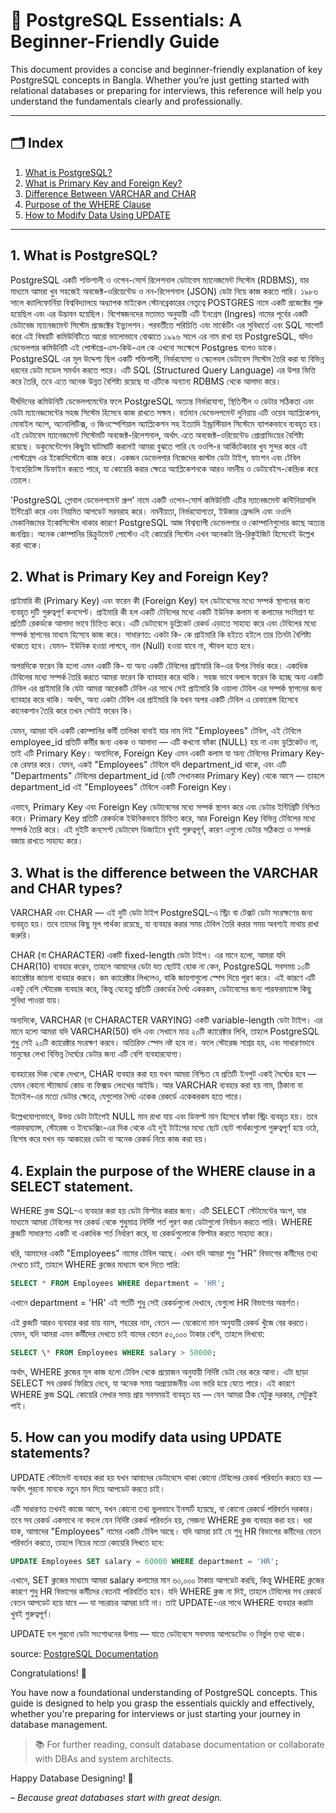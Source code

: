 # 📘 PostgreSQL Essentials: A Beginner-Friendly Guide

This document provides a concise and beginner-friendly explanation of key PostgreSQL concepts in Bangla. Whether you’re just getting started with relational databases or preparing for interviews, this reference will help you understand the fundamentals clearly and professionally.

---

## 🗂️ Index

1. [What is PostgreSQL?](#1-what-is-postgresql)
2. [What is Primary Key and Foreign Key?](#2-what-is-primary-key-and-foreign-key)
3. [Difference Between VARCHAR and CHAR](#3-difference-between-varchar-and-char)
4. [Purpose of the WHERE Clause](#4-purpose-of-the-where-clause)
5. [How to Modify Data Using UPDATE](#5-how-to-modify-data-using-update)

---

## 1. What is PostgreSQL?

PostgreSQL একটি শক্তিশালী ও ওপেন-সোর্স রিলেশনাল ডেটাবেস ম্যানেজমেন্ট সিস্টেম (RDBMS), যার মাধ্যমে আমরা খুব সহজেই অবজেক্ট-ওরিয়েন্টেড ও নন-রিলেশনাল (JSON) ডেটা নিয়ে কাজ করতে পারি। ১৯৮৬ সালে ক্যালিফোর্নিয়া বিশ্ববিদ্যালয়ে অধ্যাপক মাইকেল স্টোনব্রেকারের নেতৃত্বে POSTGRES নামে একটি প্রজেক্টের শুরু হয়েছিল এবং এর উদ্ভাবন হয়েছিল। বিশেষজনদের মতামত অনুযায়ী এটি ইনগ্রেস (Ingres) নামের পূর্বের একটি ডেটাবেজ ম্যানেজমেন্ট সিস্টেম প্রজেক্টের ইভ্যুলশন। পরবর্তীতে পরিচিতি এবং মার্কেটিং এর সুবিধার্তে এবং SQL সাপোর্ট করে এই বিষয়টি কমিউনিটিতে আরো ভালোভাবে বোঝাতে ১৯৯৬ সালে এর নাম রাখা হয় PostgreSQL, যদিও ডেভেলপার কমিউনিটি এই পোস্টগ্রে-এস-কিউ-এল কে এখনো সংক্ষেপে Postgres বলেও ডাকে।
PostgreSQL এর মূল উদ্দেশ্য ছিল একটি শক্তিশালী, নির্ভরযোগ্য ও স্কেলেবল ডেটাবেস সিস্টেম তৈরি করা যা বিভিন্ন ধরনের ডেটা মডেল সমর্থন করতে পারে। এটি SQL (Structured Query Language) এর উপর ভিত্তি করে তৈরি, তবে এতে অনেক উন্নত বৈশিষ্ট্য রয়েছে যা এটিকে অন্যান্য RDBMS থেকে আলাদা করে।

দীর্ঘদিনের কমিউনিটি ডেভেলপমেন্টের ফলে PostgreSQL অত্যন্ত নির্ভরযোগ্য, স্থিতিশীল ও ডেটার সঠিকতা এবং ডেটা ম্যানেজমেন্টের সহজ সিস্টেম হিসেবে কাজ রাখতে সক্ষম। বর্তমান ডেভেলপমেন্ট দুনিয়ায় এটি ওয়েব অ্যাপ্লিকেশন, মোবাইল অ্যাপ, অ্যানালিটিক্স, ও জিওস্পেশিয়াল অ্যাপ্লিকেশন সহ ইত্যাদি ইন্ড্রাস্টিয়াল সিস্টেমে ব্যাপকভাবে ব্যবহৃত হয়। এই ডেটাবেস ম্যানেজমেন্ট সিস্টেমটি অবজেক্ট-রিলেশনাল, অর্থাৎ এতে অবজেক্ট-ওরিয়েন্টেড প্রোগ্রামিংয়ের বৈশিষ্ট্য রয়েছে। ডকুমেন্টেশেন কিছুটা ঘাটাঘাটি করলেই আমরা বুঝতে পারি যে ওওপি-র আর্কিটেকচার খুব সুন্দর করে এই পোস্টগ্রেস এর ইকোসিস্টেমে কাজ করে। একজন ডেভেলপার নিজেদের কাস্টম ডেটা টাইপ, ফাংশন এবং টেবিল ইনহেরিটেন্স ডিফাইন করতে পারে, যা কোয়েরি করার ক্ষেত্রে অ্যাপ্লিকেশনকে আরও নমনীয় ও ডেটাবেইস-কেন্দ্রিক করে তোলে।

'PostgreSQL গ্লোবাল ডেভেলপমেন্ট গ্রুপ' নামে একটি ওপেন-সোর্স কমিউনিটি এটির ম্যানেজমেন্ট কন্টিনিয়াসলি ইন্টিগ্রেট করে এবং নিয়মিত আপডেট সরবরাহ করে। নমনীয়তা, নির্ভরযোগ্যতা, ইউজার ফ্রেন্ডলি এবং ওওপি মেকানিজমের ইকোসিস্টেম থাকার কারণে PostgreSQL আজ বিশ্বব্যাপী ডেভেলপার ও কোম্পানিগুলোর কাছে অত্যন্ত জনপ্রিয়। অনেক কোম্পানির রিক্রুটমেন্ট পোস্টেও এই কোয়েরি সিস্টেম এখন অনেকটা প্রি-রিকুইজিট হিসেবেই উল্লেখ করা থাকে।

## 2. What is Primary Key and Foreign Key?

প্রাইমারি কী (Primary Key) এবং ফরেন কী (Foreign Key) হল ডেটাবেসের মধ্যে সম্পর্ক স্থাপনের জন্য ব্যবহৃত দুটি গুরুত্বপূর্ণ কনসেপ্ট। প্রাইমারি কী হল একটি টেবিলের মধ্যে একটি ইউনিক কলাম বা কলামের সংমিশ্রণ যা প্রতিটি রেকর্ডকে আলাদা ভাবে চিহ্নিত করে। এটি ডেটাবেসে ডুপ্লিকেট রেকর্ড এড়াতে সাহায্য করে এবং টেবিলের মধ্যে সম্পর্ক স্থাপনের মাধ্যম হিসেবে কাজ করে। সাধারণত: একটা কি- কে প্রাইমারি কি হইতে হইলে তার তিনটা বৈশিষ্ট্য থাকতে হবে। যেমন- ইউনিক হওয়া লাগবে, নাল (Null) হওয়া যাবে না, স্টাবল হতে হবে।

অপরদিকে ফরেন কি হলো এমন একটি কি- যা অন্য একটি টেবিলের প্রাইমারি কি-এর উপর নির্ভর করে। একাধিক টেবিলের মধ্যে সম্পর্ক তৈরি করতে আমরা ফরেন কি ব্যাবহার করে থাকি। সহজ ভাবে বললে ফরেন কি হচ্ছে অন্য একটি টেবিল এর প্রাইমারি কি যেটা আমরা আরেকটি টেবিল এর সাথে সেই প্রাইমারি কি ওয়ালা টেবিল এর সম্পর্ক স্থাপনের জন্য ব্যাবহার করে থাকি। অর্থাৎ, অন্য একটা টেবিল এর প্রাইমারি কি যখন অপর একটি টেবিল এ রেফারেন্স হিসেবে কানেকশান তৈরি করে তখন সেটাই ফরেন কি।

যেমন, আমরা যদি একটি কোম্পানির কর্মী তালিকা বানাই যার নাম দিই "Employees" টেবিল, এই টেবিলে employee_id প্রতিটি কর্মীর জন্য একক ও আলাদা — এটি কখনো ফাঁকা (NULL) হয় না এবং ডুপ্লিকেটও না, তাই এটি Primary Key। অন্যদিকে, Foreign Key এমন একটি কলাম যা অন্য টেবিলের Primary Key-কে রেফার করে। যেমন, একই "Employees" টেবিলে যদি department_id থাকে, এবং এটি "Departments" টেবিলের department_id (যেটি সেখানকার Primary Key) থেকে আসে — তাহলে department_id এই "Employees" টেবিলে একটি Foreign Key।

এভাবে, Primary Key এবং Foreign Key ডেটাবেসের মধ্যে সম্পর্ক স্থাপন করে এবং ডেটার ইন্টিগ্রিটি নিশ্চিত করে। Primary Key প্রতিটি রেকর্ডকে ইউনিকভাবে চিহ্নিত করে, আর Foreign Key বিভিন্ন টেবিলের মধ্যে সম্পর্ক তৈরি করে। এই দুইটি কনসেপ্ট ডেটাবেস ডিজাইনে খুবই গুরুত্বপূর্ণ, কারণ এগুলো ডেটার সঠিকতা ও সম্পর্ক বজায় রাখতে সাহায্য করে।

## 3. What is the difference between the VARCHAR and CHAR types?

VARCHAR এবং CHAR — এই দুটি ডেটা টাইপ PostgreSQL-এ স্ট্রিং বা টেক্সট ডেটা সংরক্ষণের জন্য ব্যবহৃত হয়। তবে তাদের কিছু মূল পার্থক্য রয়েছে, যা ব্যবহার করার সময় টেবিল তৈরি করার সময় অবশ্যই মাথায় রাখা জরুরি।

CHAR (বা CHARACTER) একটি fixed-length ডেটা টাইপ। এর মানে হলো, আমরা যদি CHAR(10) ব্যবহার করেন, তাহলে আমাদের ডেটা যত ছোটই হোক না কেন, PostgreSQL সবসময় ১০টি ক্যারেক্টার জায়গা ব্যবহার করবে। কম ক্যারেক্টার লিখলেও, বাকি জায়গাগুলো স্পেস দিয়ে পূরণ করে। এই কারণে এটি একটু বেশি স্টোরেজ ব্যবহার করে, কিন্তু যেহেতু প্রতিটি রেকর্ডের দৈর্ঘ্য একরকম, ডেটাবেসের জন্য পারফরম্যান্সে কিছু সুবিধা পাওয়া যায়।

অন্যদিকে, VARCHAR (বা CHARACTER VARYING) একটি variable-length ডেটা টাইপ। এর মানে হলো আমরা যদি VARCHAR(50) বলি এবং সেখানে মাত্র ২০টি ক্যারেক্টার লিখি, তাহলে PostgreSQL শুধু সেই ২০টি ক্যারেক্টার সংরক্ষণ করবে। অতিরিক্ত স্পেস নষ্ট হবে না। ফলে স্টোরেজ সাশ্রয় হয়, এবং সাধারণভাবে মানুষের লেখা বিভিন্ন দৈর্ঘ্যের ডেটার জন্য এটি বেশি ব্যবহারযোগ্য।

ব্যবহারের দিক থেকে দেখলে, CHAR ব্যবহার করা হয় যখন আমরা নিশ্চিত যে প্রতিটি ইনপুট একই দৈর্ঘ্যের হবে — যেমন কোনো স্ট্যান্ডার্ড কোড বা ফিক্সড লেংথের আইডি। আর VARCHAR ব্যবহার করা হয় নাম, ঠিকানা বা ইমেইল-এর মতো ডেটার ক্ষেত্রে, যেগুলোর দৈর্ঘ্য একেক রেকর্ডে একেকরকম হতে পারে।

উল্লেখযোগ্যভাবে, উভয় ডেটা টাইপেই NULL মান রাখা যায় এবং ডিফল্ট মান হিসেবে ফাঁকা স্ট্রিং ব্যবহৃত হয়। তবে পারফরম্যান্স, স্টোরেজ ও ইনডেক্সিং-এর দিক থেকে এই দুই টাইপের মধ্যে ছোট ছোট পার্থক্যগুলো গুরুত্বপূর্ণ হয়ে ওঠে, বিশেষ করে যখন বড় আকারের ডেটা বা অনেক রেকর্ড নিয়ে কাজ করা হয়।

## 4. Explain the purpose of the WHERE clause in a SELECT statement.

WHERE ক্লজ SQL-এ ব্যবহার করা হয় ডেটা ফিল্টার করার জন্য। এটি SELECT স্টেটমেন্টের অংশ, যার মাধ্যমে আমরা টেবিলের সব রেকর্ড থেকে শুধুমাত্র নির্দিষ্ট শর্ত পূরণ করা ডেটাগুলো নির্বাচন করতে পারি। WHERE ক্লজটি সাধারণত একটি বা একাধিক শর্ত নির্ধারণ করে, যা রেকর্ডগুলোকে ফিল্টার করতে সাহায্য করে।

ধরি, আমাদের একটি "Employees" নামের টেবিল আছে। এখন যদি আমরা শুধু “HR” বিভাগের কর্মীদের তথ্য দেখতে চাই, তাহলে WHERE ক্লজের মাধ্যমে বলে দিতে পারি:

```sql
SELECT * FROM Employees WHERE department = 'HR';
```

এখানে department = 'HR' এই শর্তটি শুধু সেই রেকর্ডগুলো দেখাবে, যেগুলো HR বিভাগের অন্তর্গত।

এই ক্লজটি আরও ব্যবহার করা যায় বয়স, শহরের নাম, বেতন — যেকোনো মান অনুযায়ী রেকর্ড খুঁজে বের করতে। যেমন, যদি আমরা এমন কর্মীদের দেখতে চাই যাদের বেতন ৫০,০০০ টাকার বেশি, তাহলে লিখবো:

```sql
SELECT \* FROM Employees WHERE salary > 50000;
```

অর্থাৎ, WHERE ক্লজের মূল কাজ হলো টেবিল থেকে প্রয়োজন অনুযায়ী নির্দিষ্ট ডেটা বের করে আনা। এটা ছাড়া SELECT সব রেকর্ড ফিরিয়ে দেবে, যা অনেক সময় অপ্রয়োজনীয় এবং ভারি হয়ে যেতে পারে। এই কারণে WHERE ক্লজ SQL কোয়েরি লেখার সময় প্রায় সবসময়ই ব্যবহৃত হয় — যেন আমরা ঠিক যেটুকু দরকার, সেটুকুই পাই।

## 5. How can you modify data using UPDATE statements?

UPDATE স্টেটমেন্ট ব্যবহার করা হয় যখন আমাদের ডেটাবেসে থাকা কোনো টেবিলের রেকর্ড পরিবর্তন করতে হয় — অর্থাৎ পুরনো মানকে নতুন মান দিয়ে আপডেট করতে চাই।

এটি সাধারণত তখনই কাজে আসে, যখন কোনো তথ্য ভুলভাবে ইনসার্ট হয়েছে, বা কোনো রেকর্ডে পরিবর্তন দরকার। তবে সব রেকর্ড একসাথে না বদলে যেন নির্দিষ্ট রেকর্ড পরিবর্তন হয়, সেজন্য WHERE ক্লজ ব্যবহার করা হয়। ধরা যাক, আমাদের "Employees" নামের একটি টেবিল আছে। যদি আমরা চাই যে শুধু HR বিভাগের কর্মীদের বেতন পরিবর্তন করতে, তাহলে নিচের মতো কোয়েরি লিখতে হবে:

```sql
UPDATE Employees SET salary = 60000 WHERE department = 'HR';
```

এখানে, SET ক্লজের মাধ্যমে আমরা salary কলামের মান ৬০,০০০ টাকায় আপডেট করছি, কিন্তু WHERE ক্লজের কারণে শুধু HR বিভাগের কর্মীদের বেতনই পরিবর্তিত হবে। যদি WHERE ক্লজ না দিই, তাহলে টেবিলের সব রেকর্ডে বেতন আপডেট হয়ে যাবে — যা সচরাচর আমরা চাই না। তাই UPDATE-এর সাথে WHERE ব্যবহার করাটা খুবই গুরুত্বপূর্ণ।

UPDATE হল পুরনো ডেটা সংশোধনের উপায় — যাতে ডেটাবেসে সবসময় আপডেটেড ও নির্ভুল তথ্য থাকে।

source: [PostgreSQL Documentation](https://www.postgresql.org/docs/current/sql-update.html)

Congratulations! 🎉

You have now a foundational understanding of PostgreSQL concepts. This guide is designed to help you grasp the essentials quickly and effectively, whether you're preparing for interviews or just starting your journey in database management.

> 📚 For further reading, consult database documentation or collaborate with DBAs and system architects.

Happy Database Designing! 🎉

_– Because great databases start with great design._
